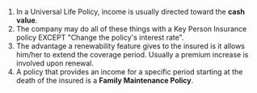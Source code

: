 1. In a Universal Life Policy, income is usually directed toward the **cash value**.
2. The company may do all of these things with a Key Person Insurance policy EXCEPT "Change the policy's interest rate".
3.  The advantage a renewability feature gives to the insured is it allows him/her to extend the coverage period. Usually a premium increase is involved upon renewal.
4.   A policy that provides an income for a specific period starting at the death of the insured is a **Family Maintenance Policy**.
